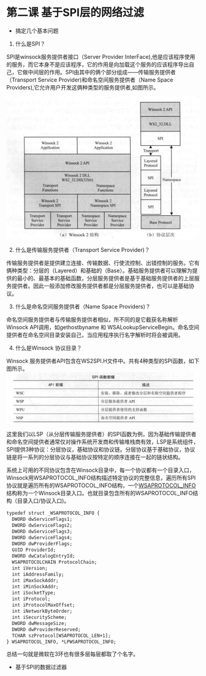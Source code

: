 # 第二课 基于SPI层的网络过滤
* 搞定几个基本问题
1. 什么是SPI？

SPI是winsock服务提供者接口（Server Provider InterFace),他是应该程序使用的服务，而它本身不是应该程序，它的作用是向加载这个服务的应该程序导出自己，它做中间层的作用。SPI由其中的俩个部分组成——传输服务提供者（Transport Service Provider)和命名空间服务提供者（Name Space Providers),它允许用户开发这俩种类型的服务提供者,如图所示。

![](./image/1.png)

2. 什么是传输服务提供者（Transport Service Provider)？

传输服务提供者是提供建立连接、传输数据、行使流控制、出错控制的服务。它有俩种类型：分层的（Layered）和基础的（Base）。基础服务提供者可以理解为提供的最小的、最基本的基础函数，分层服务提供者是基于基础服务提供者的上层服务提供者。因此一般添加修改服务提供者都是分层服务提供者，也可以是基础协议。

3. 什么是命名空间服务提供者（Name Space Providers)？

命名空间服务提供者与传输服务提供者相似，所不同的是它截获名称解析Winsock API调用，如gethostbyname 和 WSALookupServiceBegin。命名空间提供者在命名空间目录安装自己，当应用程序执行名字解析时将会被调用。

4. 什么是Winsock 协议目录？

Winsock 服务提供者API包含在WS2SPI.H文件中。共有4种类型的SPI函数，如下图所示。
![](./image/2.png)

这里我们以LSP（从分层传输服务提供者）的SPI函数为例，因为基础传输提供者和命名空间提供者通常仅对操作系统开发商和传输堆栈商有效，LSP是系统组件，SPI提供3种协议：分层协议，基础协议和协议链。分层协议基于基础协议，协议链是将一系列的分层协议与基础协议按特定的顺序连接在一起的链状结构。

系统上可用的不同协议包含在Winsock目录中，每一个协议都有一个目录入口，Winsock用WSAPROTOCOL_INFO结构描述特定协议的完整信息，遍历所有SPI协议就是遍历所有的WSAPROTOCOL_INFO结构，一个[WSAPROTOCOL_INFO](https://docs.microsoft.com/en-us/previous-versions/aa916786(v=msdn.10))结构称为一个Winsock目录入口。也就目录包含所有的WSAPROTOCOL_INFO结构（目录入口/协议入口)。
```
typedef struct _WSAPROTOCOL_INFO {
  DWORD dwServiceFlags1;
  DWORD dwServiceFlags2;
  DWORD dwServiceFlags3;
  DWORD dwServiceFlags4;
  DWORD dwProviderFlags;
  GUID ProviderId;
  DWORD dwCatalogEntryId;
  WSAPROTOCOLCHAIN ProtocolChain;
  int iVersion;
  int iAddressFamily;
  int iMaxSockAddr;
  int iMinSockAddr;
  int iSocketType;
  int iProtocol;
  int iProtocolMaxOffset;
  int iNetworkByteOrder;
  int iSecurityScheme;
  DWORD dwMessageSize;
  DWORD dwProviderReserved;
  TCHAR szProtocol[WSAPROTOCOL_LEN+1];
} WSAPROTOCOL_INFO, *LPWSAPROTOCOL_INFO;
```

总结一句就是微软在3环也有很多层每层都取了个名字。

* 基于SPI的数据过滤器










